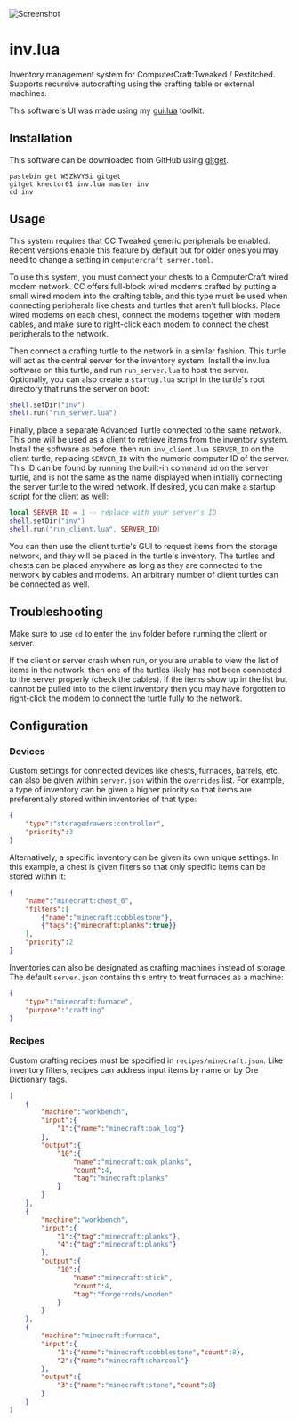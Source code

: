 ![Screenshot](https://github.com/knector01/inv.lua/blob/master/inv-client-screenshot.png?raw=true)

# inv.lua

Inventory management system for ComputerCraft:Tweaked / Restitched. Supports recursive autocrafting using the crafting table or external machines.

This software's UI was made using my [gui.lua](https://github.com/knector01/gui.lua) toolkit.

## Installation

This software can be downloaded from GitHub using [gitget](http://www.computercraft.info/forums2/index.php?/topic/17387-gitget-version-2-release/).
```
pastebin get W5ZkVYSi gitget
gitget knector01 inv.lua master inv
cd inv
```

## Usage

This system requires that CC:Tweaked generic peripherals be enabled. Recent versions enable this feature by default but for older ones you may need to change a setting in `computercraft_server.toml`.

To use this system, you must connect your chests to a ComputerCraft wired modem network. CC offers full-block wired modems crafted by putting a small wired modem into the crafting table, and this type must be used when connecting peripherals like chests and turtles that aren't full blocks. Place wired modems on each chest, connect the modems together with modem cables, and make sure to right-click each modem to connect the chest peripherals to the network.

Then connect a crafting turtle to the network in a similar fashion. This turtle will act as the central server for the inventory system. Install the inv.lua software on this turtle, and run `run_server.lua` to host the server. Optionally, you can also create a `startup.lua` script in the turtle's root directory that runs the server on boot:

```lua
shell.setDir("inv")
shell.run("run_server.lua")
```

Finally, place a separate Advanced Turtle connected to the same network. This one will be used as a client to retrieve items from the inventory system. Install the software as before, then run `inv_client.lua SERVER_ID` on the client turtle, replacing `SERVER_ID` with the numeric computer ID of the server. This ID can be found by running the built-in command `id` on the server turtle, and is not the same as the name displayed when initially connecting the server turtle to the wired network. If desired, you can make a startup script for the client as well:

```lua
local SERVER_ID = 1 -- replace with your server's ID
shell.setDir("inv")
shell.run("run_client.lua", SERVER_ID)
```

You can then use the client turtle's GUI to request items from the storage network, and they will be placed in the turtle's inventory. The turtles and chests can be placed anywhere as long as they are connected to the network by cables and modems. An arbitrary number of client turtles can be connected as well.

## Troubleshooting

Make sure to use `cd` to enter the `inv` folder before running the client or server.

If the client or server crash when run, or you are unable to view the list of items in the network, then one of the turtles likely has not been connected to the server properly (check the cables). If the items show up in the list but cannot be pulled into to the client inventory then you may have forgotten to right-click the modem to connect the turtle fully to the network.

## Configuration

### Devices

Custom settings for connected devices like chests, furnaces, barrels, etc. can also be given within `server.json` within the `overrides` list. For example, a type of inventory can be given a higher priority so that items are preferentially stored within inventories of that type:

```json
{
    "type":"storagedrawers:controller",
    "priority":3
}
```

Alternatively, a specific inventory can be given its own unique settings. In this example, a chest is given filters so that only specific items can be stored within it:

```json
{
    "name":"minecraft:chest_0",
    "filters":[
        {"name":"minecraft:cobblestone"},
        {"tags":{"minecraft:planks":true}}
    ],
    "priority":2
}
```

Inventories can also be designated as crafting machines instead of storage. The default `server.json` contains this entry to treat furnaces as a machine:

```json
{
    "type":"minecraft:furnace",
    "purpose":"crafting"
}
```

### Recipes

Custom crafting recipes must be specified in `recipes/minecraft.json`. Like inventory filters, recipes can address input items by name or by Ore Dictionary tags.

```json
[
    {
        "machine":"workbench",
        "input":{
            "1":{"name":"minecraft:oak_log"}
        },
        "output":{
            "10":{
                "name":"minecraft:oak_planks",
                "count":4,
                "tag":"minecraft:planks"
            }
        }
    },
    {
        "machine":"workbench",
        "input":{
            "1":{"tag":"minecraft:planks"},
            "4":{"tag":"minecraft:planks"}
        },
        "output":{
            "10":{
                "name":"minecraft:stick",
                "count":4,
                "tag":"forge:rods/wooden"
            }
        }
    },
    {
        "machine":"minecraft:furnace",
        "input":{
            "1":{"name":"minecraft:cobblestone","count":8},
            "2":{"name":"minecraft:charcoal"}
        },
        "output":{
            "3":{"name":"minecraft:stone","count":8}
        }
    }
]
```